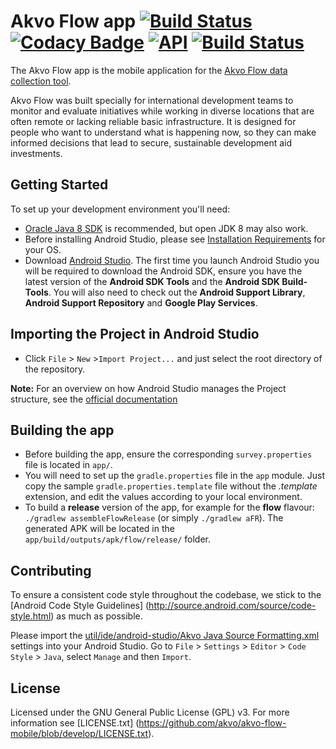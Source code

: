 # Akvo Flow app [![Build Status](https://travis-ci.org/akvo/akvo-flow-mobile.svg?branch=develop)](https://travis-ci.org/akvo/akvo-flow-mobile) [![Codacy Badge](https://api.codacy.com/project/badge/Grade/eec7b9c7849f458188fd5ad624355517)](https://www.codacy.com/manual/Akvo/akvo-flow-mobile?utm_source=github.com&amp;utm_medium=referral&amp;utm_content=akvo/akvo-flow-mobile&amp;utm_campaign=Badge_Grade) [![API](https://img.shields.io/badge/API-15%2B-brightgreen.svg?style=flat)](https://android-arsenal.com/api?level=15) [![Build Status](https://app.bitrise.io/app/fc66e09f794d97d7/status.svg?token=dz2zzeVH1ddhA27HNFOwFA)](https://app.bitrise.io/app/fc66e09f794d97d7)
The Akvo Flow app is the mobile application for the [Akvo Flow data collection tool](https://github.com/akvo/akvo-flow).

Akvo Flow was built specially for international development teams to monitor and evaluate initiatives while working in diverse locations that are often remote or lacking reliable basic infrastructure. It is designed for people who want to understand what is happening now, so they can make informed decisions that lead to secure, sustainable development aid investments.

## Getting Started

To set up your development environment you'll need:

* [Oracle Java 8 SDK](http://www.oracle.com/technetwork/java/javase/downloads/jdk8-downloads-2133151.html) is recommended, but open JDK 8 may also work.
* Before installing Android Studio, please see [Installation Requirements](https://developer.android.com/studio/install.html) for your OS.
* Download [Android Studio](http://developer.android.com/sdk/index.html). The first time you launch Android Studio you will be required to download the Android SDK, ensure you have the latest version of the **Android SDK Tools** and the **Android SDK Build-Tools**. You will also need to check out the **Android Support Library**, **Android Support Repository** and **Google Play Services**.

## Importing the Project in Android Studio

* Click `File` > `New` >`Import Project...` and just select the root directory of the repository.

**Note:** For an overview on how Android Studio manages the Project structure, see the [official documentation](https://developer.android.com/studio/intro/index.html)

## Building the app

* Before building the app, ensure the corresponding `survey.properties` file is located in `app/`.
* You will need to set up the `gradle.properties` file in the `app` module. Just copy the sample `gradle.properties.template` file without the *.template* extension, and edit the values according to your local environment.
* To build a **release** version of the app, for example for the **flow** flavour: `./gradlew assembleFlowRelease` (or simply `./gradlew aFR`). The generated APK will be located in the `app/build/outputs/apk/flow/release/` folder.

## Contributing

To ensure a consistent code style throughout the codebase, we stick to the [Android Code Style Guidelines]
(http://source.android.com/source/code-style.html) as much as possible.

Please import the [util/ide/android-studio/Akvo Java Source Formatting.xml](https://github.com/akvo/akvo-flow-mobile/blob/issue/607-update-readme/util/ide/android-studio/Akvo%20Java%20Source%20Formatting.xml) settings into your Android Studio. Go to `File` > `Settings` > `Editor` > `Code Style` > `Java`, select `Manage` and then `Import`.

## License

Licensed under the GNU General Public License (GPL) v3.
For more information see [LICENSE.txt] (https://github.com/akvo/akvo-flow-mobile/blob/develop/LICENSE.txt).
